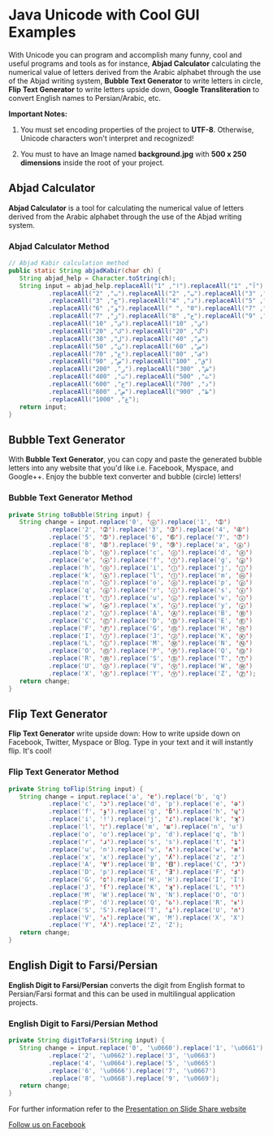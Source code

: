 # Java Unicode with Cool GUI Examples
With Unicode you can program and accomplish many funny, cool and useful programs and tools as for instance, **Abjad Calculator** calculating the numerical value of letters derived from the Arabic alphabet through the use of the Abjad writing system, **Bubble Text Generator** to write letters in circle, **Flip Text Generator** to write letters upside down, **Google Transliteration** to convert English names to Persian/Arabic, etc.

**Important Notes:**

  1. You must set encoding properties of the project to **UTF-8**. Otherwise, Unicode characters won't interpret and recognized!

  2. You must to have an Image named **background.jpg** with **500 x 250 dimensions** inside the root of your project.
  

## Abjad Calculator
**Abjad Calculator** is a tool for calculating the numerical value of letters derived from the Arabic alphabet through the use of the Abjad writing system. 

### Abjad Calculator Method
 
 ```java
// Abjad Kabir calculation method
public static String abjadKabir(char ch) {
	String abjad_help = Character.toString(ch);
	String input = abjad_help.replaceAll("ا", "1").replaceAll("آ", "1")
			.replaceAll("ب", "2").replaceAll("پ", "2").replaceAll("ج", "3")
			.replaceAll("چ", "3").replaceAll("د", "4").replaceAll("ه", "5")
			.replaceAll("و", "6").replaceAll(" ", "0").replaceAll("ز", "7")
			.replaceAll("ژ", "7").replaceAll("ح", "8").replaceAll("ط", "9")
			.replaceAll("ی", "10").replaceAll("ي", "10")
			.replaceAll("ک", "20").replaceAll("گ", "20")
			.replaceAll("ل", "30").replaceAll("م", "40")
			.replaceAll("ن", "50").replaceAll("س", "60")
			.replaceAll("ع", "70").replaceAll("ف", "80")
			.replaceAll("ص", "90").replaceAll("ق", "100")
			.replaceAll("ر", "200").replaceAll("ش", "300")
			.replaceAll("ت", "400").replaceAll("ث", "500")
			.replaceAll("خ", "600").replaceAll("ذ", "700")
			.replaceAll("ض", "800").replaceAll("ظ", "900")
			.replaceAll("غ", "1000");
	return input;
}
 ```
 
## Bubble Text Generator
With **Bubble Text Generator**, you can copy and paste the generated bubble letters into any website that you'd like i.e. Facebook, Myspace, and Google++. Enjoy the bubble text converter and bubble (circle) letters! 

### Bubble Text Generator Method
 
 ```java
private String toBubble(String input) {
	String change = input.replace('0', 'ⓞ').replace('1', '➀')
			.replace('2', '➁').replace('3', '➂').replace('4', '➃')
			.replace('5', '➄').replace('6', '➅').replace('7', '➆')
			.replace('8', '➇').replace('9', '➈').replace('a', 'ⓐ')
			.replace('b', 'ⓑ').replace('c', 'ⓒ').replace('d', 'ⓓ')
			.replace('e', 'ⓔ').replace('f', 'ⓕ').replace('g', 'ⓖ')
			.replace('h', 'ⓗ').replace('i', 'ⓘ').replace('j', 'ⓙ')
			.replace('k', 'ⓚ').replace('l', 'ⓛ').replace('m', 'ⓜ')
			.replace('n', 'ⓝ').replace('o', 'ⓞ').replace('p', 'ⓟ')
			.replace('q', 'ⓠ').replace('r', 'ⓡ').replace('s', 'ⓢ')
			.replace('t', 'ⓣ').replace('u', 'ⓤ').replace('v', 'ⓥ')
			.replace('w', 'ⓦ').replace('x', 'ⓧ').replace('y', 'ⓨ')
			.replace('z', 'ⓩ').replace('A', 'Ⓐ').replace('B', 'Ⓑ')
			.replace('C', 'Ⓒ').replace('D', 'Ⓓ').replace('E', 'Ⓔ')
			.replace('F', 'Ⓕ').replace('G', 'Ⓖ').replace('H', 'Ⓗ')
			.replace('I', 'Ⓘ').replace('J', 'Ⓙ').replace('K', 'Ⓚ')
			.replace('L', 'Ⓛ').replace('M', 'Ⓜ').replace('N', 'Ⓝ')
			.replace('O', 'Ⓞ').replace('P', 'Ⓟ').replace('Q', 'Ⓠ')
			.replace('R', 'Ⓡ').replace('S', 'Ⓢ').replace('T', 'Ⓣ')
			.replace('U', 'Ⓤ').replace('V', 'Ⓥ').replace('W', 'Ⓦ')
			.replace('X', 'Ⓧ').replace('Y', 'Ⓨ').replace('Z', 'Ⓩ');
	return change;
}
 ```

## Flip Text Generator
**Flip Text Generator** write upside down: How to write upside down on Facebook, Twitter, Myspace or Blog. Type in your text and it will instantly flip. It's cool!

### Flip Text Generator Method
 
 ```java
private String toFlip(String input) {
	String change = input.replace('a', 'ɐ').replace('b', 'q')
			.replace('c', 'ɔ').replace('d', 'p').replace('e', 'ǝ')
			.replace('f', 'ɟ').replace('g', 'ƃ').replace('h', 'ɥ')
			.replace('i', '!').replace('j', 'ɾ').replace('k', 'ʞ')
			.replace('l', 'ן').replace('m', 'ɯ').replace('n', 'u')
			.replace('o', 'o').replace('p', 'd').replace('q', 'b')
			.replace('r', 'ɹ').replace('s', 's').replace('t', 'ʇ')
			.replace('u', 'n').replace('v', 'ʌ').replace('w', 'ʍ')
			.replace('x', 'x').replace('y', 'ʎ').replace('z', 'z')
			.replace('A', '∀').replace('B', 'ᗺ').replace('C', 'Ɔ')
			.replace('D', 'p').replace('E', 'Ǝ').replace('F', 'Ⅎ')
			.replace('G', 'פ').replace('H', 'H').replace('I', 'I')
			.replace('J', 'ſ').replace('K', 'ʞ').replace('L', '˥')
			.replace('M', 'W').replace('N', 'N').replace('O', 'O')
			.replace('P', 'd').replace('Q', 'ઠ').replace('R', 'ᴚ')
			.replace('S', 'S').replace('T', '⊥').replace('U', '∩')
			.replace('V', 'ᴧ').replace('W', 'M').replace('X', 'X')
			.replace('Y', 'ʎ').replace('Z', 'Z');
	return change;
}
 ```

## English Digit to Farsi/Persian
**English Digit to Farsi/Persian** converts the digit from English format to Persian/Farsi format and this can be used in multilingual application projects.

### English Digit to Farsi/Persian Method
 
 ```java
private String digitToFarsi(String input) {
	String change = input.replace('0', '\u0660').replace('1', '\u0661')
			.replace('2', '\u0662').replace('3', '\u0663')
			.replace('4', '\u0664').replace('5', '\u0665')
			.replace('6', '\u0666').replace('7', '\u0667')
			.replace('8', '\u0668').replace('9', '\u0669');
	return change;
}
 ```

For further information refer to the [Presentation on Slide Share website](http://www.slideshare.net/absherzad/java-unicode-with-live-gui-examples)
 
[Follow us on Facebook](https://www.facebook.com/Oxus20)